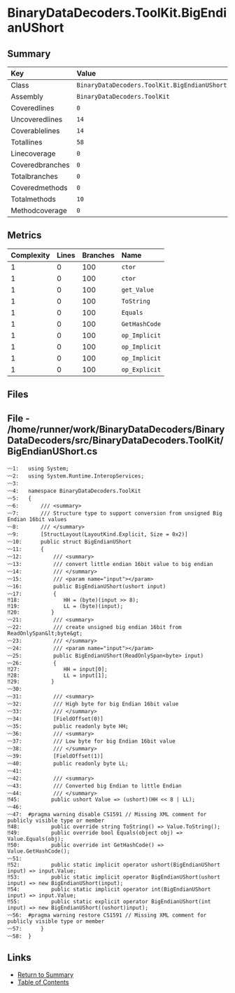 ﻿# BinaryDataDecoders.ToolKit.BigEndianUShort

## Summary

| Key             | Value                                        |
| :-------------- | :------------------------------------------- |
| Class           | `BinaryDataDecoders.ToolKit.BigEndianUShort` |
| Assembly        | `BinaryDataDecoders.ToolKit`                 |
| Coveredlines    | `0`                                          |
| Uncoveredlines  | `14`                                         |
| Coverablelines  | `14`                                         |
| Totallines      | `58`                                         |
| Linecoverage    | `0`                                          |
| Coveredbranches | `0`                                          |
| Totalbranches   | `0`                                          |
| Coveredmethods  | `0`                                          |
| Totalmethods    | `10`                                         |
| Methodcoverage  | `0`                                          |

## Metrics

| Complexity | Lines | Branches | Name          |
| :--------- | :---- | :------- | :------------ |
| 1          | 0     | 100      | `ctor`        |
| 1          | 0     | 100      | `ctor`        |
| 1          | 0     | 100      | `get_Value`   |
| 1          | 0     | 100      | `ToString`    |
| 1          | 0     | 100      | `Equals`      |
| 1          | 0     | 100      | `GetHashCode` |
| 1          | 0     | 100      | `op_Implicit` |
| 1          | 0     | 100      | `op_Implicit` |
| 1          | 0     | 100      | `op_Implicit` |
| 1          | 0     | 100      | `op_Explicit` |

## Files

## File - /home/runner/work/BinaryDataDecoders/BinaryDataDecoders/src/BinaryDataDecoders.ToolKit/BigEndianUShort.cs

```CSharp
〰1:   using System;
〰2:   using System.Runtime.InteropServices;
〰3:   
〰4:   namespace BinaryDataDecoders.ToolKit
〰5:   {
〰6:       /// <summary>
〰7:       /// Structure type to support conversion from unsigned Big Endian 16bit values
〰8:       /// </summary>
〰9:       [StructLayout(LayoutKind.Explicit, Size = 0x2)]
〰10:      public struct BigEndianUShort
〰11:      {
〰12:          /// <summary>
〰13:          /// convert little endian 16bit value to big endian
〰14:          /// </summary>
〰15:          /// <param name="input"></param>
〰16:          public BigEndianUShort(ushort input)
〰17:          {
‼18:              HH = (byte)(input >> 8);
‼19:              LL = (byte)(input);
‼20:          }
〰21:          /// <summary>
〰22:          /// create unsigned big endian 16bit from ReadOnlySpan&lt;byte&gt;
〰23:          /// </summary>
〰24:          /// <param name="input"></param>
〰25:          public BigEndianUShort(ReadOnlySpan<byte> input)
〰26:          {
‼27:              HH = input[0];
‼28:              LL = input[1];
‼29:          }
〰30:  
〰31:          /// <summary>
〰32:          /// High byte for big Endian 16bit value
〰33:          /// </summary>
〰34:          [FieldOffset(0)]
〰35:          public readonly byte HH;
〰36:          /// <summary>
〰37:          /// Low byte for big Endian 16bit value
〰38:          /// </summary>
〰39:          [FieldOffset(1)]
〰40:          public readonly byte LL;
〰41:  
〰42:          /// <summary>
〰43:          /// Converted big Endian to little Endian
〰44:          /// </summary>
‼45:          public ushort Value => (ushort)(HH << 8 | LL);
〰46:  
〰47:  #pragma warning disable CS1591 // Missing XML comment for publicly visible type or member
‼48:          public override string ToString() => Value.ToString();
‼49:          public override bool Equals(object obj) => Value.Equals(obj);
‼50:          public override int GetHashCode() => Value.GetHashCode();
〰51:  
‼52:          public static implicit operator ushort(BigEndianUShort input) => input.Value;
‼53:          public static implicit operator BigEndianUShort(ushort input) => new BigEndianUShort(input);
‼54:          public static implicit operator int(BigEndianUShort input) => input.Value;
‼55:          public static explicit operator BigEndianUShort(int input) => new BigEndianUShort((ushort)input);
〰56:  #pragma warning restore CS1591 // Missing XML comment for publicly visible type or member
〰57:      }
〰58:  }
```

## Links

* [Return to Summary](Summary.md)
* [Table of Contents](../TOC.md)


